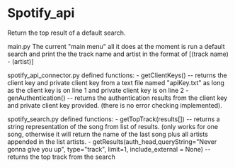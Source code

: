 # Spotify_api
Return the top result of a default search.

main.py
  The current "main menu" all it does at the moment is run a default search and print the the track name and artist in the format of [(track name) - (artist)]
  
spotify_api_connector.py
  defined functions:
    - getClientKeys()
      -- returns the client key and private client key from a text file named "apiKey.txt" as long as the client key is on line 1 and private client key is on line 2
    - genAuthentication()
      -- returns the authentication results from the client key and private client key provided. (there is no error checking implemented).
      
spotify_search.py
  defined functions:
    - getTopTrack(results[])
      -- returns a string representation of the song from list of results. (only works for one song, otherwise it will return the name of the last song plus all artists       appended in the list artists.
    - getResults(auth_head,queryString="Never gonna give you up", type="track", limit=1, include_external = None)
      -- returns the top track from the search
  
